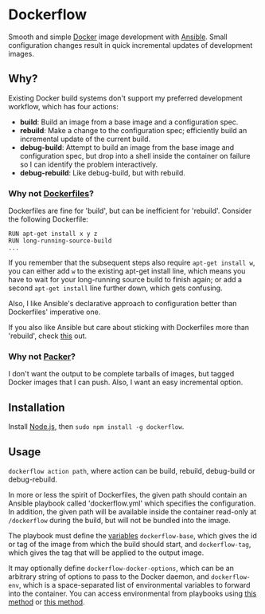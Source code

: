 # Dockerflow

Smooth and simple [Docker](http://docker.io) image development with [Ansible](http://www.ansible.com/home). Small configuration changes result in quick incremental updates of development images.

## Why?

Existing Docker build systems don't support my preferred development workflow, which has four actions:

- **build**: Build an image from a base image and a configuration spec.
- **rebuild**: Make a change to the configuration spec; efficiently build an incremental update of the current build.
- **debug-build**: Attempt to build an image from the base image and configuration spec, but drop into a shell inside the container on failure so I can identify the problem interactively.
- **debug-rebuild**: Like debug-build, but with rebuild.

### Why not [Dockerfiles](https://github.com/ansible/ansible)?

Dockerfiles are fine for 'build', but can be inefficient for 'rebuild'. Consider the following Dockerfile:

```
RUN apt-get install x y z
RUN long-running-source-build
...
```

If you remember that the subsequent steps also require `apt-get install w`, you can either add `w` to the existing apt-get install line, which means you have to wait for your long-running source build to finish again; or add a second `apt-get install` line further down, which gets confusing.

Also, I like Ansible's declarative approach to configuration better than Dockerfiles' imperative one.

If you also like Ansible but care about sticking with Dockerfiles more than 'rebuild', check [this](http://www.ansible.com/blog/2014/02/12/installing-and-building-docker-with-ansible) out.

### Why not [Packer](http://packer.io)?

I don't want the output to be complete tarballs of images, but tagged Docker images that I can push. Also, I want an easy incremental option.

## Installation

Install [Node.js](http://nodejs.org), then `sudo npm install -g dockerflow`.

## Usage

`dockerflow action path`, where action can be build, rebuild, debug-build or debug-rebuild.

In more or less the spirit of Dockerfiles, the given path should contain an Ansible playbook called 'dockerflow.yml' which specifies the configuration. In addition, the given path will be available inside the container read-only at `/dockerflow` during the build, but will not be bundled into the image.

The playbook must define the [variables](http://docs.ansible.com/playbooks_variables.html#variables-defined-in-a-playbook) `dockerflow-base`, which gives the id or tag of the image from which the build should start, and `dockerflow-tag`, which gives the tag that will be applied to the output image.

It may optionally define `dockerflow-docker-options`, which can be an arbitrary string of options to pass to the Docker daemon, and `dockerflow-env`, which is a space-separated list of environmental variables to forward into the container. You can access environmental from playbooks using [this method](http://docs.ansible.com/faq.html#how-do-i-access-shell-environment-variables) or [this method](https://groups.google.com/forum/#!msg/ansible-project/e0erq3FLR5I/vzXm3R8c0BEJ).